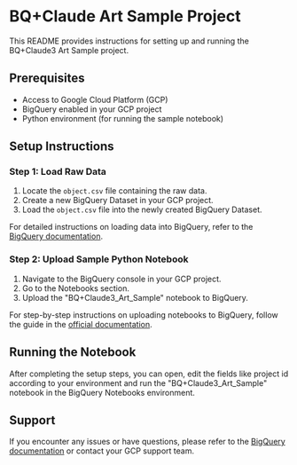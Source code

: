 # BQ+Claude Art Sample Project

This README provides instructions for setting up and running the BQ+Claude3 Art Sample project.

## Prerequisites

- Access to Google Cloud Platform (GCP)
- BigQuery enabled in your GCP project
- Python environment (for running the sample notebook)

## Setup Instructions

### Step 1: Load Raw Data

1. Locate the `object.csv` file containing the raw data.
2. Create a new BigQuery Dataset in your GCP project.
3. Load the `object.csv` file into the newly created BigQuery Dataset.

For detailed instructions on loading data into BigQuery, refer to the [BigQuery documentation](https://cloud.google.com/bigquery/docs/loading-data).

### Step 2: Upload Sample Python Notebook

1. Navigate to the BigQuery console in your GCP project.
2. Go to the Notebooks section.
3. Upload the "BQ+Claude3_Art_Sample" notebook to BigQuery.

For step-by-step instructions on uploading notebooks to BigQuery, follow the guide in the [official documentation](https://cloud.google.com/bigquery/docs/create-notebooks#upload_notebooks).

## Running the Notebook

After completing the setup steps, you can open, edit the fields like project id according to your environment and run the "BQ+Claude3_Art_Sample" notebook in the BigQuery Notebooks environment.

## Support

If you encounter any issues or have questions, please refer to the [BigQuery documentation](https://cloud.google.com/bigquery/docs) or contact your GCP support team.

